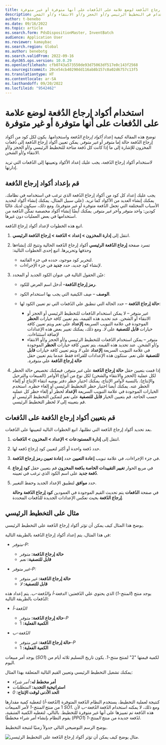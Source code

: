 ```yaml
---
title: استخدام أكواد إرجاع الدُفعة‬ لوضع علامة على الدُفعات على أنها متوفرة أو غير متوفرة
description: توضح هذه المقالة كيفيه إعداد أكواد إرجاع الدُفعة واستخدامها لتمييز الدُفعات على أنها متوفرة أو غير متوفرة للاستخدام في التخطيط الرئيسي و/أو الحجز و/أو الانتقاء و/أو الشحن.
author: t-benebo
ms.date: 09/16/2022
ms.topic: article
ms.search.form: PdsDispositionMaster, InventBatch
audience: Application User
ms.reviewer: kamaybac
ms.search.region: Global
ms.author: benebotg
ms.search.validFrom: 2022-09-16
ms.dyn365.ops.version: 10.0.29
ms.openlocfilehash: cfb0743a573550de93d75063df517e0c143f2568
ms.sourcegitcommit: 20ce54cb40290dd116ab8b157c0a02d6757c13f5
ms.translationtype: HT
ms.contentlocale: ar-SA
ms.lasthandoff: 09/20/2022
ms.locfileid: "9542462"
---
```

# <a name="use-batch-disposition-codes-to-mark-batches-as-available-or-unavailable"></a>استخدام أكواد إرجاع الدُفعة‬ لوضع علامة على الدُفعات على أنها متوفرة أو غير متوفرة

توضح هذه المقالة كيفية إعداد *أكواد إرجاع الدُفعة‬‬* واستخدامها. يكون لكل كود من أكواد إرجاع الدُفعة حالة إما *متوفر* أو *غير متوفر*. يمكن تعيين أكواد إرجاع الدُفعة إلى دُفعات المخزون للإشارة إلى ما إذا كانت كل دُفعة متاحة للتخطيط الرئيسي و/أو الحجز و/أو الانتقاء و/أو الشحن.

لاستخدام أكواد إرجاع الدُفعة، يجب عليك إعداد الأكواد وتعيينها إلى الدُفعات التي تريد إدارتها.

## <a name="set-up-batch-disposition-codes"></a>قم بإعداد أكواد إرجاع الدُفعة

يجب عليك إعداد كل كود من أكواد إرجاع الدُفعة الذي ترغب في استخدامه في نظامك. يمكنك إنشاء العديد من الأكواد كما تريد. (علي سبيل المثال، يمكنك إنشاء أكواد لتحديد الأسباب المختلفة التي تجعل الدُفعة متوفرة أو غير متوفرة). ومع ذلك، سيكون لديك غالبًا كودين: واحد *متوفر* وآخر *غير متوفر*. يمكنك أيضًا إنشاء أكواد مخصصة تمكّن الدُفعة من استخدامها في بعض العمليات دون غيرها.

اتبع هذه الخطوات لإعداد أكواد إرجاع الدُفعة.

1. انتقل إلى **إدارة المخزون \> إعداد \> الدُفعة \> ‏‫إرجاع الدُفعة الرئيسي‬**.
1. تسرد صفحة **‏‫إرجاع الدُفعة الرئيسي** أكواد إرجاع الدُفعة الحالية وتتيح لك إنشاءها وحذفها وتحريرها. اتبع إحدى الخطوات التالية:

    - لتحرير كود موجود، حدده في جزء القائمة.
    - لإنشاء كود جديد، حدد **جديد** في جزء الإجراءات.

1. عيّن الحقول التالية في عنوان الكود الجديد أو المحدد:

    - **رمز إرجاع الدُفعة**– أدخل اسم العرض للكود.
    - **الوصف** – صِف الكيفية التي يجب بها استخدام الكود.
    - **حالة إرجاع الدُفعة** – حدد الحالة التي تنطبق علي الدُفعات التي تم تعيين الكود لها:

        - *غير متوفر* – لا يمكن استخدام الدُفعات للتخطيط الرئيسي أو الحجز أو الانتقاء أو الشحن. عند تحديد هذه القيمة، يتم تعيين كافة خيارات **الحظر** الموجودة في ‏‫علامة التبويب السريعة **إلإعداد** على *نعم* ويتم تعيين كافة خيارات **قابل للتصفية** على *‎لا*. ومع ذلك، يمكنك تغيير بعض هذه الإعدادات لإضافة استثناءات.
        - *متوفر* – يمكن استخدام الدُفعات للتخطيط الرئيسي و/أو الحجز و/أو الانتقاء و/أو الشحن. عند تحديد هذه القيمة، يتم تعيين كافة خيارات **الحظر** الموجودة في ‏‫علامة التبويب السريعة **إلإعداد** على *لا* ويتم تعيين كافة خيارات **قابل للتصفية** على *‎نعم*. ستكون هذه الإعدادات للقراءة فقط عندما يتم تعيين حقل **‏‫حالة إرجاع الدُفعة** علي *متوفرة*.

1. إذا قمت بتعيين حقل **حالة إرجاع الدُفعة** على *غير متوفر*، فيمكنك تخصيص حالة الحظر لكل عملية (الحجز والانتقاء والشحن) لكل نوع من أنواع الأوامر (المبيعات والترحيل والإنتاج). بالنسبة لأوامر الإنتاج، يمكنك اختيار حظر دفتر يوميه انتقاء الإنتاج أو إلغاء الحظر عنه. يمكنك أيضا اختيار حظر التخطيط الرئيسي أو إلغاء حظره. استخدم الخيارات الموجودة في علامة التبويب السريعة **الإعداد** لحظر أو إلغاء حظر كل عمليه حسب الحاجة. قم بتعيين الخيار **قابل للتصفية‬** على *نعم* لتمكين التخطيط الرئيسي أو قم بتعيينه إلى *لا* لحظر التخطيط الرئيسي.

## <a name="assign-batch-disposition-codes-to-batches"></a>قم بتعيين أكواد إرجاع الدُفعة‬ على الدُفعات

بعد تحديد أكواد إرجاع الدُفعة التي تطلبها، اتبع الخطوات التالية لتعيينها على الدُفعات.

1. انتقل إلى **إدارة المستودعات \> الإعداد \> المخزون \> الدُفعات**.
1. حدد دُفعة واحدة أو أكثر لتعيين كود إرجاع دُفعه لها.
1. في جزء الإجراءات، في علامة تبويب **إعادة التعيين** حدد **‏‫إعادة تعيين رمز إرجاع الدُفعة‬‬**.
1. في مربع الحوار **‏‫تغيير التقييدات الخاصة بدُفعة المخزون‬** قم بتعيين حقل **كود إرجاع دُفعة جديد‬** على اسم الكود الذي ترغب في تعيينه.
1. حدد **موافق** لتطبيق الإعداد الجديد وحفظ التغيير.

    في صفحة **الدُفعات** يتم تحديث القيم الموجودة في العمودين **‏‫كود إرجاع الدُفعة‬** **و‏‫حالة إرجاع الدُفعة‬** بحيث تعكس الإعدادات الجديدة للدُفعات المحددة.

## <a name="master-planning-example"></a>مثال على التخطيط الرئيسي

يوضح هذا المثال كيف يمكن أن تؤثر أكواد إرجاع الدُفعة على التخطيط الرئيسي.

في هذا المثال، يتم إعداد أكواد إرجاع الدُفعة بالطريقة التالية:

- *متوفر-P:*

    - **‏‫حالة إرجاع الدُفعة‬:** *متوفر*
    - **‬‏‫قابل للتصفية:** *نعم*

- *غير متوفر-P:*

    - **‏‫حالة إرجاع الدُفعة‬:** *غير متوفر*
    - **قابل للتصفية:** *لا*

يوجد منتج (*المنتج-1*) الذي يحتوي علي الدُفعتين: *الدفعة-أ* *والدُفعة-ب*. يتم إعداد هذه الدُفعات بالطريقة التالية:

- *الدُفعة-أ*

    - **‏‫حالة إرجاع الدُفعة‬:** *متوفر-P*
    - **‎الكمية الفعلية:** 1

- *الدُفعة-ب*

    - **‏‫حالة إرجاع الدُفعة‬:** *غير متوفر-P*
    - **‎الكمية الفعلية:** 1

يوجد أمر مبيعات (*SO1*) لكمية قيمتها "2" لمنتج *منتج-1*. يكون تاريخ التسليم ثلاثه أيام من اليوم.

يمكنك تشغيل التخطيط الرئيسي وتعيين القيم التالية المتعلقة بهذا المثال:

- **أمر مخطط له:** *أمر شراء*
- **استراتيجية التجديد:** *المتطلبات*
- **الحد الأدنى لوقت الإنتاج:** *0*

كنتيجة لعملية التخطيط، يستخدم النظام الدُفعة المتوفرة (*الدُفعة-أ*) لتغطية كمية مقدارها 1 من منتج *المنتج-1* لأمر المبيعات *SO1*. ومع ذلك، لا يمكنه استخدام الدُفعة *الدُفعة-ب* لأن هذه الدُفعة تم تمييزها على أنها غير متوفرة للتخطيط. بالتالي، لتغطيه الكمية المتبقية، يقوم النظام بإنشاء أمر شراء مخططًا (*PPO1*) لدُفعة جديدة من منتج *المنتج-1*.

يوضح الرسم التوضيحي التالي جدولاً زمنيًا لنتيجة التخطيط.

![مثال يوضح كيف يمكن أن تؤثر أكواد إرجاع الدُفعة على التخطيط الرئيسي.](media/batch-codes-planning-example.png "مثال يوضح كيف يمكن أن تؤثر أكواد إرجاع الدُفعة على التخطيط الرئيسي")
